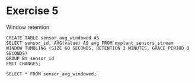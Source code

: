 # Exercise 5

Window retention

```
CREATE TABLE sensor_avg_windowed AS 
SELECT sensor_id, AVG(value) AS avg FROM myplant_sensors_stream 
WINDOW TUMBLING (SIZE 60 SECONDS, RETENTION 2 MINUTES, GRACE PERIOD 0 SECONDS) 
GROUP BY sensor_id 
EMIT CHANGES;
```

```
SELECT * FROM sensor_avg_windowed;
```

